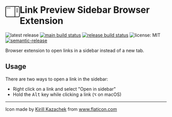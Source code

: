 <h1> <img src="images/icon.png" alt="Logo" height="45px" align="left"> Link Preview Sidebar Browser Extension</h1>

<!-- [![Chrome Web Store](https://img.shields.io/chrome-web-store/v/nfakpcpmhhilkdpphcjgnokknpbpdllg?logo=google-chrome&logoColor=white)](https://chrome.google.com/webstore/detail/link-preview-sidebar/nfakpcpmhhilkdpphcjgnokknpbpdllg) -->
<!-- [![Firefox Add-on](https://img.shields.io/amo/v/link-preview-sidebar?logo=firefox&logoColor=white&label=firefox+add-on)](https://addons.mozilla.org/en-US/firefox/addon/link-preview-sidebar/) -->

![latest release](https://img.shields.io/github/v/release/felixfbecker/link-preview-sidebar)
[![main build status](https://img.shields.io/github/workflow/status/felixfbecker/link-preview-sidebar/build/main?label=main&logo=github)](https://github.com/felixfbecker/link-preview-sidebar/actions?query=branch%3Amain)
[![release build status](https://img.shields.io/github/workflow/status/felixfbecker/link-preview-sidebar/build/release?label=release&logo=github)](https://github.com/felixfbecker/link-preview-sidebar/actions?query=branch%3Arelease)
![license: MIT](https://img.shields.io/github/license/felixfbecker/link-preview-sidebar)
[![semantic-release](https://img.shields.io/badge/%20%20%F0%9F%93%A6%F0%9F%9A%80-semantic--release-e10079.svg)](https://github.com/semantic-release/semantic-release)

Browser extension to open links in a sidebar instead of a new tab.

## Usage

There are two ways to open a link in the sidebar:

- Right click on a link and select "Open in sidebar"
- Hold the <kbd>Alt</kbd> key while clicking a link (<kbd>⌥</kbd> on macOS)

---

<div>Icon made by <a href="https://www.flaticon.com/authors/kirill-kazachek" title="Kirill Kazachek">Kirill Kazachek</a> from <a href="https://www.flaticon.com/" title="Flaticon">www.flaticon.com</a></div>
